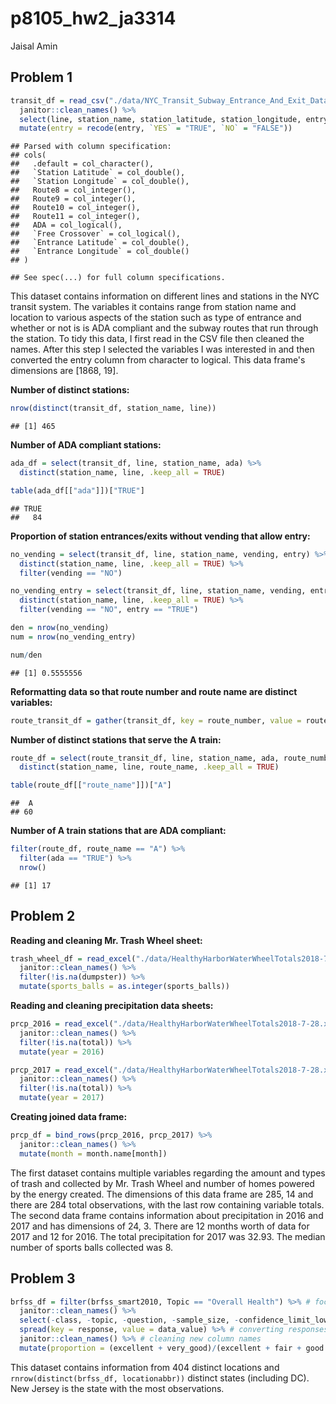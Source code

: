 p8105\_hw2\_ja3314
================
Jaisal Amin

Problem 1
---------

``` r
transit_df = read_csv("./data/NYC_Transit_Subway_Entrance_And_Exit_Data.csv") %>% 
  janitor::clean_names() %>% 
  select(line, station_name, station_latitude, station_longitude, entry, vending, entrance_type, ada, starts_with("route")) %>% 
  mutate(entry = recode(entry, `YES` = "TRUE", `NO` = "FALSE"))
```

    ## Parsed with column specification:
    ## cols(
    ##   .default = col_character(),
    ##   `Station Latitude` = col_double(),
    ##   `Station Longitude` = col_double(),
    ##   Route8 = col_integer(),
    ##   Route9 = col_integer(),
    ##   Route10 = col_integer(),
    ##   Route11 = col_integer(),
    ##   ADA = col_logical(),
    ##   `Free Crossover` = col_logical(),
    ##   `Entrance Latitude` = col_double(),
    ##   `Entrance Longitude` = col_double()
    ## )

    ## See spec(...) for full column specifications.

This dataset contains information on different lines and stations in the NYC transit system. The variables it contains range from station name and location to various aspects of the station such as type of entrance and whether or not is is ADA compliant and the subway routes that run through the station. To tidy this data, I first read in the CSV file then cleaned the names. After this step I selected the variables I was interested in and then converted the entry column from character to logical. This data frame's dimensions are \[1868, 19\].

**Number of distinct stations:**

``` r
nrow(distinct(transit_df, station_name, line))
```

    ## [1] 465

**Number of ADA compliant stations:**

``` r
ada_df = select(transit_df, line, station_name, ada) %>% 
  distinct(station_name, line, .keep_all = TRUE)

table(ada_df[["ada"]])["TRUE"]
```

    ## TRUE 
    ##   84

**Proportion of station entrances/exits without vending that allow entry:**

``` r
no_vending = select(transit_df, line, station_name, vending, entry) %>% 
  distinct(station_name, line, .keep_all = TRUE) %>% 
  filter(vending == "NO")

no_vending_entry = select(transit_df, line, station_name, vending, entry) %>% 
  distinct(station_name, line, .keep_all = TRUE) %>%
  filter(vending == "NO", entry == "TRUE")

den = nrow(no_vending)
num = nrow(no_vending_entry)

num/den
```

    ## [1] 0.5555556

**Reformatting data so that route number and route name are distinct variables:**

``` r
route_transit_df = gather(transit_df, key = route_number, value = route_name, route1:route11)
```

**Number of distinct stations that serve the A train:**

``` r
route_df = select(route_transit_df, line, station_name, ada, route_number, route_name) %>% 
  distinct(station_name, line, route_name, .keep_all = TRUE)

table(route_df[["route_name"]])["A"]
```

    ##  A 
    ## 60

**Number of A train stations that are ADA compliant:**

``` r
filter(route_df, route_name == "A") %>% 
  filter(ada == "TRUE") %>% 
  nrow()
```

    ## [1] 17

Problem 2
---------

**Reading and cleaning Mr. Trash Wheel sheet:**

``` r
trash_wheel_df = read_excel("./data/HealthyHarborWaterWheelTotals2018-7-28.xlsx", sheet = "Mr. Trash Wheel", range = cell_cols("A:N")) %>% 
  janitor::clean_names() %>% 
  filter(!is.na(dumpster)) %>% 
  mutate(sports_balls = as.integer(sports_balls))
```

**Reading and cleaning precipitation data sheets:**

``` r
prcp_2016 = read_excel("./data/HealthyHarborWaterWheelTotals2018-7-28.xlsx", sheet = "2016 Precipitation", range = "A2:B14") %>%
  janitor::clean_names() %>% 
  filter(!is.na(total)) %>% 
  mutate(year = 2016)

prcp_2017 = read_excel("./data/HealthyHarborWaterWheelTotals2018-7-28.xlsx", sheet = "2017 Precipitation", range = "A2:B14") %>%
  janitor::clean_names() %>% 
  filter(!is.na(total)) %>% 
  mutate(year = 2017)
```

**Creating joined data frame:**

``` r
prcp_df = bind_rows(prcp_2016, prcp_2017) %>% 
  janitor::clean_names() %>% 
  mutate(month = month.name[month])
```

The first dataset contains multiple variables regarding the amount and types of trash and collected by Mr. Trash Wheel and number of homes powered by the energy created. The dimensions of this data frame are 285, 14 and there are 284 total observations, with the last row containing variable totals. The second data frame contains information about precipitation in 2016 and 2017 and has dimensions of 24, 3. There are 12 months worth of data for 2017 and 12 for 2016. The total precipitation for 2017 was 32.93. The median number of sports balls collected was 8.

Problem 3
---------

``` r
brfss_df = filter(brfss_smart2010, Topic == "Overall Health") %>% # focusing on "overall health" topic
  janitor::clean_names() %>% 
  select(-class, -topic, -question, -sample_size, -confidence_limit_low:-geo_location) %>% # excluding variables
  spread(key = response, value = data_value) %>% # converting responses to column names
  janitor::clean_names() %>% # cleaning new column names
  mutate(proportion = (excellent + very_good)/(excellent + fair + good + poor + very_good)) # adding column with proportion of "excellent" or "very good" responses
```

This dataset contains information from 404 distinct locations and `rnrow(distinct(brfss_df, locationabbr))` distinct states (including DC). New Jersey is the state with the most observations.
